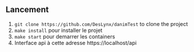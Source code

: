 ## Lancement

1. `git clone https://github.com/DesLynx/danimTest` to clone the project
2. `make install` pour installer le projet
3. `make start` pour demarrer les containers
4. Interface api à cette adresse https://localhost/api 
